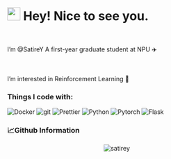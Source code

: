 <h1><img src="https://emojis.slackmojis.com/emojis/images/1531849430/4246/blob-sunglasses.gif?1531849430" width="30"/> Hey! Nice to see you.</h1>
</br>
<p>I’m @SatireY A first-year graduate student at NPU ✈️</p>
</br>
<p>I’m interested in Reinforcement Learning 🤖</p>
<h3>Things I code with:</h3>
<p>
<img alt="Docker" src="https://img.shields.io/badge/-Docker-46a2f1?style=flat-square&logo=docker&logoColor=white" />
<img alt="git" src="https://img.shields.io/badge/-Git-F05032?style=flat-square&logo=git&logoColor=white" />
<img alt="Prettier" src="https://img.shields.io/badge/-Prettier-F7B93E?style=flat-square&logo=prettier&logoColor=white" />
<img alt="Python" src="https://img.shields.io/badge/-Python-2088FF?style=flat-square&logo=Python&logoColor=white" />
<img alt="Pytorch" src="https://img.shields.io/badge/-Pytorch-45b8d8?style=flat-square&logo=Pytorch&logoColor=white" />
<img alt="Flask" src="https://img.shields.io/badge/-Flask-F9A03C?style=flat-square&logo=Flask&logoColor=white" />
</p>
<h3>📈Github Information</h3>
<p align="center"> <img src="https://github-readme-stats.vercel.app/api?username=satirey&show_icons=true&theme=gotham" alt="satirey" />
<!---
SatireY/SatireY is a ✨ special ✨ repository because its `README.md` (this file) appears on your GitHub profile.
You can click the Preview link to take a look at your changes.
--->

